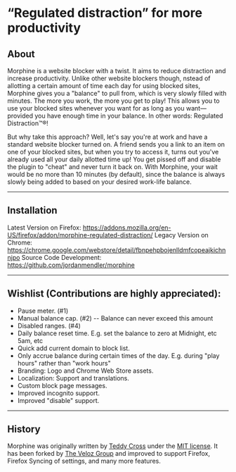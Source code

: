 # “Regulated distraction” for more productivity

## About

Morphine is a website blocker with a twist. It aims to reduce distraction and increase productivity. Unlike other website blockers though, nstead of allotting a certain amount of time each day for using blocked sites, Morphine gives you a "balance" to pull from, which is very slowly filled with minutes. The more you work, the more you get to play! This allows you to use your blocked sites whenever you want for as long as you want—provided you have enough time in your balance. In other words: Regulated Distraction™®!

But why take this approach? Well, let's say you're at work and have a standard website blocker turned on. A friend sends you a link to an item on one of your blocked sites, but when you try to access it, turns out you've already used all your daily allotted time up! You get pissed off and disable the plugin to "cheat" and never turn it back on. With Morphine, your wait would be no more than 10 minutes (by default), since the balance is always slowly being added to based on your desired work-life balance.


---

## Installation
Latest Version on Firefox: https://addons.mozilla.org/en-US/firefox/addon/morphine-regulated-distraction/
Legacy Version on Chrome: https://chrome.google.com/webstore/detail/fbnpehpbojenlldmfcopeajkichnnjpo
Source Code Development: https://github.com/jordanmendler/morphine


---

## Wishlist (Contributions are highly appreciated):

* Pause meter. (#1)
* Manual balance cap. (#2) -- Balance can never exceed this amount
* Disabled ranges. (#4)
* Daily balance reset time. E.g. set the balance to zero at Midnight, etc 5am, etc
* Quick add current domain to block list.
* Only accrue balance during certain times of the day. E.g. during "play hours"
  rather than "work hours"
* Branding: Logo and Chrome Web Store assets.
* Localization: Support and translations.
* Custom block page messages.
* Improved incognito support.
* Improved "disable" support.


---

## History

Morphine was originally written by [Teddy Cross](https://teddy.io) under the [MIT license](https://opensource.org/licenses/MIT). It has been forked by [The Veloz Group](https://www.thevelozgroup.com) and improved to support Firefox, Firefox Syncing of settings, and many more features.
